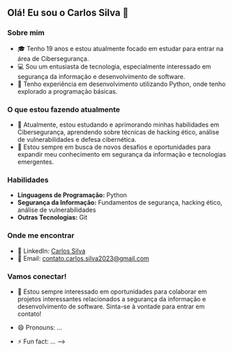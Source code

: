 ## Olá! Eu sou o Carlos Silva 👋

### Sobre mim

- 🎓 Tenho 19 anos e estou atualmente focado em estudar para entrar na área de Cibersegurança.
- 💻 Sou um entusiasta de tecnologia, especialmente interessado em segurança da informação e desenvolvimento de software.
- 🐍 Tenho experiência em desenvolvimento utilizando Python, onde tenho explorado a programação básicas.

### O que estou fazendo atualmente

- 📘 Atualmente, estou estudando e aprimorando minhas habilidades em Cibersegurança, aprendendo sobre técnicas de hacking ético, análise de vulnerabilidades e defesa cibernética.
- 🌱 Estou sempre em busca de novos desafios e oportunidades para expandir meu conhecimento em segurança da informação e tecnologias emergentes.

### Habilidades

- **Linguagens de Programação:** Python
- **Segurança da Informação:** Fundamentos de segurança, hacking ético, análise de vulnerabilidades
- **Outras Tecnologias:** Git

### Onde me encontrar

- 🔗 LinkedIn: [Carlos Silva](https://www.linkedin.com/in/seu-linkedin/)
- 📧 Email: contato.carlos.silva2023@gmail.com

### Vamos conectar!

- 👀 Estou sempre interessado em oportunidades para colaborar em projetos interessantes relacionados a segurança da informação e desenvolvimento de software. Sinta-se à vontade para entrar em contato!


- 😄 Pronouns: ...
- ⚡ Fun fact: ...
-->
